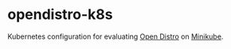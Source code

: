 # opendistro-k8s
Kubernetes configuration for evaluating [Open Distro](https://opendistro.github.io) on [Minikube](https://kubernetes.io/docs/setup/minikube).
